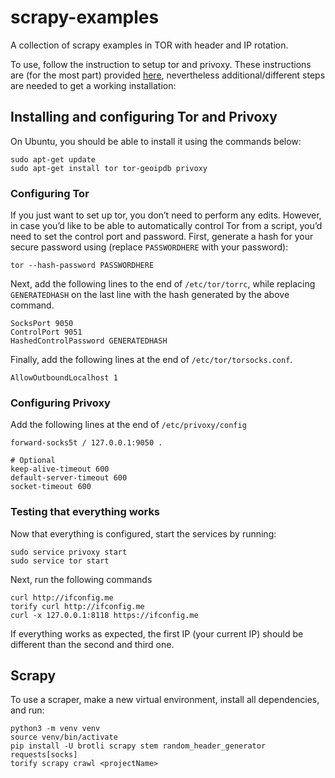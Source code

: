 # scrapy-examples

A collection of scrapy examples in TOR with header and IP rotation.

To use, follow the instruction to setup tor and privoxy. These instructions are (for the most part) provided [here](https://www.khalidalnajjar.com/stealthy-crawling-using-scrapy-tor-and-privoxy/), nevertheless additional/different steps are needed to get a working installation:

## Installing and configuring Tor and Privoxy

On Ubuntu, you should be able to install it using the commands below:
```
sudo apt-get update
sudo apt-get install tor tor-geoipdb privoxy
```

### Configuring Tor

If you just want to set up tor, you don’t need to perform any edits. However, in case you’d like to be able to automatically control Tor from a script, you’d need to set the control port and password. First, generate a hash for your secure password using (replace `PASSWORDHERE` with your password):

```
tor --hash-password PASSWORDHERE
```

Next, add the following lines to the end of `/etc/tor/torrc`, while replacing `GENERATEDHASH` on the last line with the hash generated by the above command.

```
SocksPort 9050
ControlPort 9051
HashedControlPassword GENERATEDHASH
```

Finally, add the following lines at the end of `/etc/tor/torsocks.conf`.

```
AllowOutboundLocalhost 1
```
### Configuring Privoxy

Add the following lines at the end of `/etc/privoxy/config`
```
forward-socks5t / 127.0.0.1:9050 .

# Optional
keep-alive-timeout 600
default-server-timeout 600
socket-timeout 600
```

### Testing that everything works
Now that everything is configured, start the services by running:
```
sudo service privoxy start
sudo service tor start
```

Next, run the following commands
```
curl http://ifconfig.me
torify curl http://ifconfig.me
curl -x 127.0.0.1:8118 https://ifconfig.me
```

If everything works as expected, the first IP (your current IP) should be different than the second and third one.

## Scrapy

To use a scraper, make a new virtual environment, install all dependencies, and run:
```
python3 -m venv venv
source venv/bin/activate
pip install -U brotli scrapy stem random_header_generator requests[socks]
torify scrapy crawl <projectName>
```
